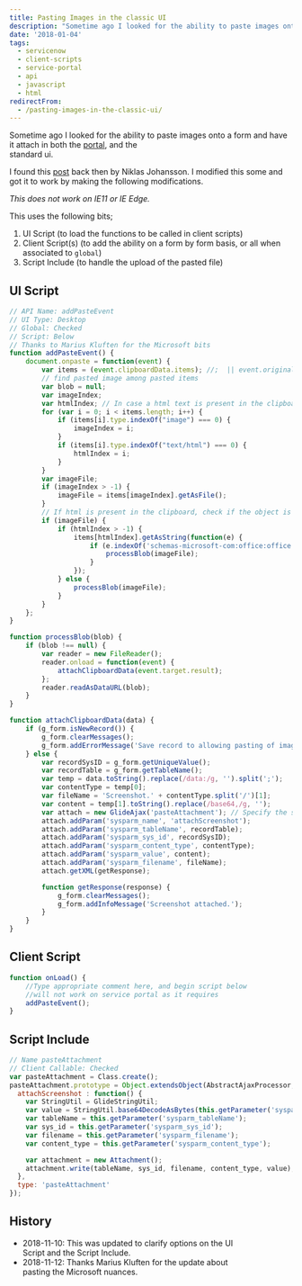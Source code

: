 ```yaml
---
title: Pasting Images in the classic UI
description: "Sometime ago I looked for the ability to paste images onto a form and have it attach in both the portal, and the\\\r\nstandard ui.\r\n\r\nI found this post\_back the..."
date: '2018-01-04'
tags:
  - servicenow
  - client-scripts
  - service-portal
  - api
  - javascript
  - html
redirectFrom:
  - /pasting-images-in-the-classic-ui/
---
```


Sometime ago I looked for the ability to paste images onto a form and have it attach in both the [portal](https://jace.pro/Service-Portal/Pasting-Images-on-the-Portal/), and the\
standard ui.

I found this [post](https://community.servicenow.com/message/851339#851339) back then by Niklas Johansson. I modified this some and got it to work by making the following modifications.

*This does not work on IE11 or IE Edge.*

This uses the following bits;

1. UI Script (to load the functions to be called in client scripts)
2. Client Script(s) (to add the ability on a form by form basis, or all when associated to `global`)
3. Script Include (to handle the upload of the pasted file)

<!--EndFragment-->

## UI Script

```javascript
// API Name: addPasteEvent
// UI Type: Desktop
// Global: Checked
// Script: Below
// Thanks to Marius Kluften for the Microsoft bits
function addPasteEvent() {
    document.onpaste = function(event) {
        var items = (event.clipboardData.items); //;  || event.originalEvent.clipboardData).items;
        // find pasted image among pasted items
        var blob = null;
        var imageIndex;
        var htmlIndex; // In case a html text is present in the clipboard
        for (var i = 0; i < items.length; i++) {
            if (items[i].type.indexOf("image") === 0) {
                imageIndex = i;
            }
            if (items[i].type.indexOf("text/html") === 0) {
                htmlIndex = i;
            }
        }
        var imageFile;
        if (imageIndex > -1) {
            imageFile = items[imageIndex].getAsFile();
        }
        // If html is present in the clipboard, check if the object is from an office product (word/excel etc.)
        if (imageFile) {
            if (htmlIndex > -1) {
                items[htmlIndex].getAsString(function(e) {
                    if (e.indexOf('schemas-microsoft-com:office:office') === -1) {
                        processBlob(imageFile);
                    }
                });
            } else {
                processBlob(imageFile);
            }
        }
    };
}

function processBlob(blob) {
    if (blob !== null) {
        var reader = new FileReader();
        reader.onload = function(event) {
            attachClipboardData(event.target.result);
        };
        reader.readAsDataURL(blob);
    }
}

function attachClipboardData(data) {
    if (g_form.isNewRecord()) {
        g_form.clearMessages();
        g_form.addErrorMessage('Save record to allowing pasting of images');
    } else {
        var recordSysID = g_form.getUniqueValue();
        var recordTable = g_form.getTableName();
        var temp = data.toString().replace(/data:/g, '').split(';');
        var contentType = temp[0];
        var fileName = 'Screenshot.' + contentType.split('/')[1];
        var content = temp[1].toString().replace(/base64,/g, '');
        var attach = new GlideAjax('pasteAttachment'); // Specify the script include name after completing step 2
        attach.addParam('sysparm_name', 'attachScreenshot');
        attach.addParam('sysparm_tableName', recordTable);
        attach.addParam('sysparm_sys_id', recordSysID);
        attach.addParam('sysparm_content_type', contentType);
        attach.addParam('sysparm_value', content);
        attach.addParam('sysparm_filename', fileName);
        attach.getXML(getResponse);

        function getResponse(response) {
            g_form.clearMessages();
            g_form.addInfoMessage('Screenshot attached.');
        }
    }
}
```

## Client Script

```javascript
function onLoad() {
    //Type appropriate comment here, and begin script below
    //will not work on service portal as it requires
    addPasteEvent();
}
```

## Script Include

```javascript
// Name pasteAttachment
// Client Callable: Checked
var pasteAttachment = Class.create();
pasteAttachment.prototype = Object.extendsObject(AbstractAjaxProcessor, {
  attachScreenshot : function() {
    var StringUtil = GlideStringUtil;
    var value = StringUtil.base64DecodeAsBytes(this.getParameter('sysparm_value'));
    var tableName = this.getParameter('sysparm_tableName');
    var sys_id = this.getParameter('sysparm_sys_id');
    var filename = this.getParameter('sysparm_filename');
    var content_type = this.getParameter('sysparm_content_type');

    var attachment = new Attachment();
    attachment.write(tableName, sys_id, filename, content_type, value);
  },
  type: 'pasteAttachment'
});
```

## History

<!--StartFragment-->

* 2018-11-10: This was updated to clarify options on the UI\
  Script and the Script Include.
* 2018-11-12: Thanks Marius Kluften for the update about\
  pasting the Microsoft nuances.

<!--EndFragment-->
